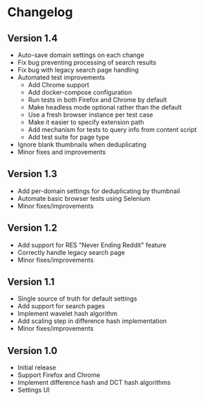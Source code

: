 # Changelog

## Version 1.4
- Auto-save domain settings on each change
- Fix bug preventing processing of search results
- Fix bug with legacy search page handling
- Automated test improvements
    - Add Chrome support
    - Add docker-compose configuration
    - Run tests in both Firefox and Chrome by default
    - Make headless mode optional rather than the default
    - Use a fresh browser instance per test case
    - Make it easier to specify extension path
    - Add mechanism for tests to query info from content script
    - Add test suite for page type
- Ignore blank thumbnails when deduplicating
- Minor fixes and improvements

## Version 1.3

- Add per-domain settings for deduplicating by thumbnail
- Automate basic browser tests using Selenium
- Minor fixes/improvements

## Version 1.2

- Add support for RES "Never Ending Reddit" feature
- Correctly handle legacy search page
- Minor fixes/improvements

## Version 1.1

- Single source of truth for default settings
- Add support for search pages
- Implement wavelet hash algorithm
- Add scaling step in difference hash implementation
- Minor fixes/improvements

## Version 1.0

- Initial release
- Support Firefox and Chrome
- Implement difference hash and DCT hash algorithms
- Settings UI
